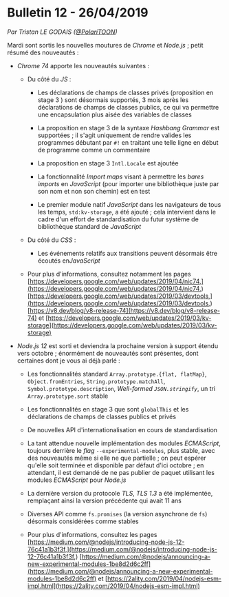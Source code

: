 # Bulletin 12 - 26/04/2019

*Par Tristan LE GODAIS ([@PolariTOON](https://github.com/PolariTOON))*

Mardi sont sortis les nouvelles moutures de *Chrome* et *Node.js* ; petit résumé des nouveautés :

- *Chrome 74* apporte les nouveautés suivantes :

	- Du côté du *JS* :

		- Les déclarations de champs de classes privés (proposition en stage 3 ) sont désormais supportés, 3 mois après les déclarations de champs de classes publics, ce qui va permettre une encapsulation plus aisée des variables de classes

		- La proposition en stage 3 de la syntaxe *Hashbang Grammar* est supportées ; il s'agit uniquement de rendre valides les programmes débutant par `#!` en traitant une telle ligne en début de programme comme un commentaire

		- La proposition en stage 3 `Intl.Locale` est ajoutée

		- La fonctionnalité *Import maps* visant à permettre les *bares imports* en *JavaScript* (pour importer une bibliothèque juste par son nom et non son chemin) est en test

		- Le premier module natif *JavaScript* dans les navigateurs de tous les temps, `std:kv-storage`, a été ajouté ; cela intervient dans le cadre d'un effort de standardisation du futur système de bibliothèque standard de *JavaScript*

	- Du côté du *CSS* :

		- Les événements relatifs aux transitions peuvent désormais être écoutés en*JavaScript*

	- Pour plus d'informations, consultez notamment les pages [https://developers.google.com/web/updates/2019/04/nic74,](https://developers.google.com/web/updates/2019/04/nic74,) [https://developers.google.com/web/updates/2019/03/devtools,](https://developers.google.com/web/updates/2019/03/devtools,) [https://v8.dev/blog/v8-release-74](https://v8.dev/blog/v8-release-74) et [https://developers.google.com/web/updates/2019/03/kv-storage](https://developers.google.com/web/updates/2019/03/kv-storage)

- *Node.js 12* est sorti et deviendra la prochaine version à support étendu vers octobre ; énormément de nouveautés sont présentes, dont certaines dont je vous ai déjà parlé :

	- Les fonctionnalités standard `Array.prototype.{flat, flatMap}`, `Object.fromEntries`, `String.prototype.matchAll`, `Symbol.prototype.description`, *Well-formed `JSON.stringify`*, un tri `Array.prototype.sort` stable

	- Les fonctionnalités en stage 3 que sont `globalThis` et les déclarations de champs de classes publics et privés

	- De nouvelles API d'internationalisation en cours de standardisation

	- La tant attendue nouvelle implémentation des modules *ECMAScript*, toujours derrière le *flag* `--experimental-modules`, plus stable, avec des nouveautés même si elle ne que partielle ; on peut espérer qu'elle soit terminée et disponible par défaut d'ici octobre ; en attendant, il est demandé de ne pas publier de paquet utilisant les modules *ECMAScript* pour *Node.js*

	- La dernière version du protocole *TLS*, *TLS 1.3* a été implémentée, remplaçant ainsi la version précédente qui avait 11 ans

	- Diverses API comme `fs.promises` (la version asynchrone de `fs`) désormais considérées comme stables

	- Pour plus d'informations, consultez les pages [https://medium.com/@nodejs/introducing-node-js-12-76c41a1b3f3f,](https://medium.com/@nodejs/introducing-node-js-12-76c41a1b3f3f,) [https://medium.com/@nodejs/announcing-a-new-experimental-modules-1be8d2d6c2ff](https://medium.com/@nodejs/announcing-a-new-experimental-modules-1be8d2d6c2ff) et [https://2ality.com/2019/04/nodejs-esm-impl.html](https://2ality.com/2019/04/nodejs-esm-impl.html)
